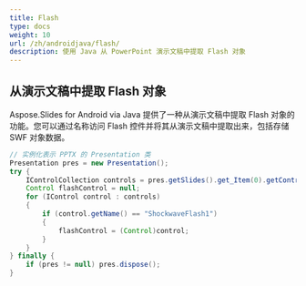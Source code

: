 ```yaml
---
title: Flash
type: docs
weight: 10
url: /zh/androidjava/flash/
description: 使用 Java 从 PowerPoint 演示文稿中提取 Flash 对象
---
```


## **从演示文稿中提取 Flash 对象**

Aspose.Slides for Android via Java 提供了一种从演示文稿中提取 Flash 对象的功能。您可以通过名称访问 Flash 控件并将其从演示文稿中提取出来，包括存储 SWF 对象数据。

```java
// 实例化表示 PPTX 的 Presentation 类
Presentation pres = new Presentation();
try {
    IControlCollection controls = pres.getSlides().get_Item(0).getControls();
    Control flashControl = null;
    for (IControl control : controls)
    {
        if (control.getName() == "ShockwaveFlash1")
        {
            flashControl = (Control)control;
        }
    }
} finally {
    if (pres != null) pres.dispose();
}
```